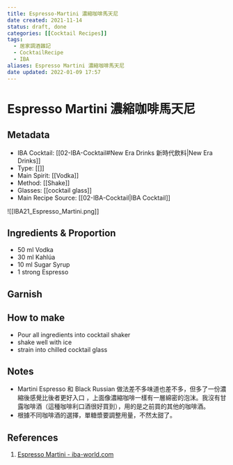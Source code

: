 ```yaml
---
title: Espresso-Martini 濃縮咖啡馬天尼
date created: 2021-11-14
status: draft, done
categories: [[Cocktail Recipes]]
tags:
  - 居家調酒雜記
  - CocktailRecipe
  - IBA
aliases: Espresso Martini 濃縮咖啡馬天尼
date updated: 2022-01-09 17:57
---
```


# Espresso Martini 濃縮咖啡馬天尼

## Metadata

- IBA Cocktail: [[02-IBA-Cocktail#New Era Drinks 新時代飲料|New Era Drinks]]
- Type: [[]]
- Main Spirit: [[Vodka]]
- Method: [[Shake]]
- Glasses: [[cocktail glass]]
- Main Recipe Source: [[02-IBA-Cocktail|IBA Cocktail]]

![[IBA21_Espresso_Martini.png]]

## Ingredients & Proportion

- 50 ml Vodka
- 30 ml Kahlúa
- 10 ml Sugar Syrup
- 1 strong Espresso

## Garnish

## How to make

- Pour all ingredients into cocktail shaker
- shake well with ice
- strain into chilled cocktail glass

## Notes

- Martini Espresso 和 Black Russian 做法差不多味道也差不多，但多了一份濃縮後感覺比後者更好入口 ，上面像濃縮咖啡一樣有一層綿密的泡沫。我沒有甘露咖啡酒（這種咖啡利口酒很好買到），用的是之前買的其他的咖啡酒。
- 根據不同咖啡酒的選擇，單糖漿要調整用量，不然太甜了。

## References

1. [Espresso Martini - iba-world.com](https://iba-world.com/espresso-martini/)
